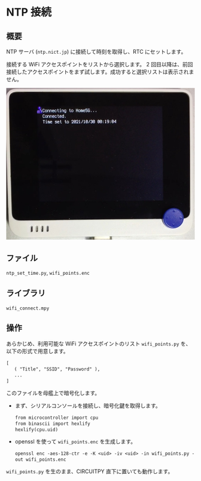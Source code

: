 # NTP 接続

## 概要
NTP サーバ (`ntp.nict.jp`) に接続して時刻を取得し、RTC にセットします。

接続する WiFi アクセスポイントをリストから選択します。
2 回目以降は、前回接続したアクセスポイントをまず試します。成功すると選択リストは表示されません。

[![YouTube](./NTP.jpg)](https://www.youtube.com/watch?v=_JILjnDknFs)

## ファイル
   `ntp_set_time.py`, `wifi_points.enc`

## ライブラリ
   `wifi_connect.mpy`

## 操作
あらかじめ、利用可能な WiFi アクセスポイントのリスト `wifi_points.py` を、以下の形式で用意します。
```
[
   ( "Title", "SSID", "Password" ),
   ...
]
```
このファイルを母艦上で暗号化します。
- まず、シリアルコンソールを接続し、暗号化鍵を取得します。
  ```
  from microcontroller import cpu
  from binascii import hexlify
  hexlify(cpu.uid)
  ```
- openssl を使って `wifi_points.enc` を生成します。
  ```
  openssl enc -aes-128-ctr -e -K <uid> -iv <uid> -in wifi_points.py -out wifi_points.enc
  ```

`wifi_points.py` を生のまま、CIRCUITPY 直下に置いても動作します。


